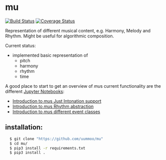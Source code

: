 # mu

[![Build Status](https://travis-ci.org/uummoo/mu.svg?branch=master)](https://travis-ci.org/uummoo/mu)
[![Coverage Status](https://coveralls.io/repos/github/uummoo/mu/badge.svg?branch=master)](https://coveralls.io/github/uummoo/mu?branch=master)

Representation of different musical content, e.g. Harmony, Melody and Rhythm.
Might be useful for algorithmic composition.

Current status:
  * implemented basic representation of
    * pitch
    * harmony
    * rhythm
    * time

A good place to start to get an overview of *mu*s current functionality are the different [Jupyter Notebooks](https://github.com/uummoo/mu/blob/master/tutorials):
   * [Introduction to *mu*s Just Intonation support](https://github.com/uummoo/mu/blob/master/tutorials/ji.ipynb)
   * [Introduction to *mu*s Rhythm abstraction](https://github.com/uummoo/mu/blob/master/tutorials/rhy.ipynb)
   * [Introduction to *mu*s different event classes](https://github.com/uummoo/mu/blob/master/tutorials/old.ipynb)


installation:
-------------
```sh
  $ git clone "https://github.com/uummoo/mu"
  $ cd mu/
  $ pip3 install -r requirements.txt
  $ pip3 install .
```
